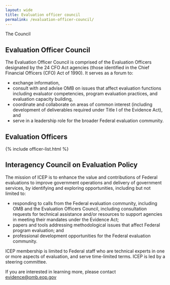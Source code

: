 ```yaml
---
layout: wide
title: Evaluation officer council
permalink: /evaluation-officer-council/
---
```


<div class="usa-layout-docs">
  <section class="usa-graphic-list usa-section sml-margin bg-gradient">
    <div class="grid-container">
      <div class="grid-row grid-gap">
        <div class="tablet:grid-col">
          <div class="text-white font-ui-2xl margin-bottom-0 text-bold"> The Council </div>
        </div>
      </div>
    </div>
  </section>
  <div class="grid-container">
    <div class="grid-row grid-gap">
        <div>
            <h2 id="officer">Evaluation Officer Council</h2>
            <p>
            The Evaluation Officer Council is comprised of the Evaluation Officers designated by the 24 CFO Act agencies (those identified in the Chief Financial Officers (CFO) Act of 1990). It serves as a forum to:</p>
            <ul>
            <li>exchange information,</li>
            <li>consult with and advise OMB on issues that affect evaluation functions including evaluator competencies, program evaluation practices, and evaluation capacity building,</li>
            <li>coordinate and collaborate on areas of common interest (including development of deliverables required under Title I of the Evidence Act), and</li> 
            <li>serve in a leadership role for the broader Federal evaluation community.</li>
            </ul>
        </div>
        <div class="padding-top-2">
            <h2 id="members">Evaluation Officers</h2>    
            {% include officer-list.html %}
        </div>
        <div class="padding-top-6">
            <h2 id="policy">Interagency Council on Evaluation Policy</h2>
            <p>
            The mission of ICEP is to enhance the value and contributions of Federal evaluations to improve government operations and delivery of government services, by identifying and exploring opportunities, including but not limited to:</p>
            <ul>
             <li>responding to calls from the Federal evaluation community, including OMB and the Evaluation Officers Council, including consultation requests for technical assistance and/or resources to support agencies in meeting their mandates under the Evidence Act; </li>
             <li>papers and tools addressing methodological issues that affect Federal program evaluation; and</li>
             <li>professional development opportunities for the Federal evaluation community.</li> 
             </ul>
             <p>ICEP membership is limited to Federal staff who are technical experts in one or more aspects of evaluation, and serve time-limited terms. ICEP is led by a steering committee.</p>
            <p> If you are interested in learning more, please contact <a href="mailto:evidence@omb.eop.gov">evidence@omb.eop.gov</a> </p>
        </div>
    </div>
  </div>
</div>